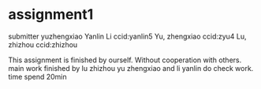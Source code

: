 # assignment1
submitter yuzhengxiao
Yanlin Li
ccid:yanlin5
Yu, zhengxiao
ccid:zyu4
Lu, zhizhou
ccid:zhizhou
 

This assignment is finished by ourself. Without cooperation with others.
main work finished by lu zhizhou
yu zhengxiao and li yanlin do check work.
time spend 20min
